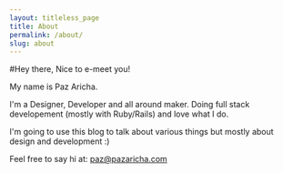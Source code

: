 ```yaml
---
layout: titleless_page
title: About
permalink: /about/
slug: about
---
```

#Hey there, Nice to e-meet you! 

My name is Paz Aricha.

I'm a Designer, Developer and all around maker. Doing full stack developement (mostly with Ruby/Rails) and love what I do.

I'm going to use this blog to talk about various things but mostly about design and development :)

Feel free to say hi at: <paz@pazaricha.com>